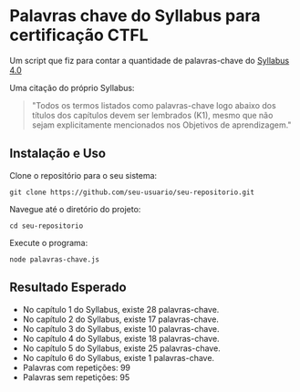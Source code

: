# Palavras chave do Syllabus para certificação CTFL

Um script que fiz para contar a quantidade de palavras-chave do [Syllabus 4.0](https://bcr.bstqb.org.br/docs/syllabus_ctfl_4.0br.pdf)
<p>Uma citação do próprio Syllabus:</p>

> "Todos os termos listados como palavras-chave logo abaixo dos títulos dos capítulos devem ser lembrados (K1), mesmo que não sejam explicitamente mencionados nos Objetivos de aprendizagem."

## Instalação e Uso
Clone o repositório para o seu sistema:
```
git clone https://github.com/seu-usuario/seu-repositorio.git
```
Navegue até o diretório do projeto:
```
cd seu-repositorio
```
Execute o programa:
```
node palavras-chave.js
```
## Resultado Esperado

- No capítulo 1 do Syllabus, existe 28 palavras-chave.
- No capítulo 2 do Syllabus, existe 17 palavras-chave.
- No capítulo 3 do Syllabus, existe 10 palavras-chave.
- No capítulo 4 do Syllabus, existe 18 palavras-chave.
- No capítulo 5 do Syllabus, existe 25 palavras-chave.
- No capítulo 6 do Syllabus, existe 1 palavras-chave.
- Palavras com repetições: 99
- Palavras sem repetições: 95
